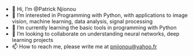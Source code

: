 - 👋 Hi, I’m @Patrick Njionou
- 👀 I’m interested in Programming with Python, with applications to image vision, machine learning, data analysis, signal processing
- 🌱 I’m currently learning the basic tools in programming with Python
- 💞️ I’m looking to collaborate on understanding neural networks, deep learning projects
- 📫 How to reach me, please write me at pnjionou@yahoo.fr 

<!---
njionou/njionou is a ✨ special ✨ repository because its `README.md` (this file) appears on your GitHub profile.
You can click the Preview link to take a look at your changes.
--->

